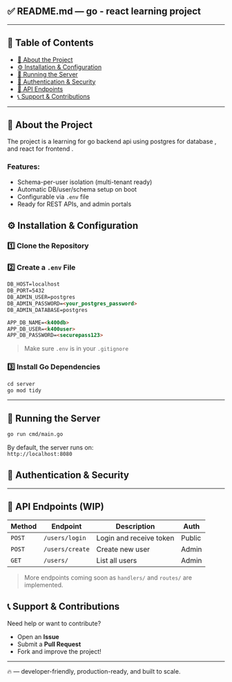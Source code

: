 ## ✅ README.md — go - react learning project


---

## 📌 Table of Contents
- [📖 About the Project](#📖-about-the-project)
- [⚙️ Installation & Configuration](#⚙️-installation--configuration)
- [🚀 Running the Server](#🚀-running-the-server)
- [🔑 Authentication & Security](#🔑-authentication--security)
- [📡 API Endpoints](#📡-api-endpoints)
- [📞 Support & Contributions](#📞-support--contributions)

---

## 📖 About the Project
The project is a learning for go backend api using postgres for database ,
and react for frontend . 

### Features:
- Schema-per-user isolation (multi-tenant ready)
- Automatic DB/user/schema setup on boot
- Configurable via `.env` file
- Ready for REST APIs, and admin portals



## ⚙️ Installation & Configuration

### 1️⃣ Clone the Repository

<!-- ```md
git clone https://github.com/Picasso-K400/server.git
cd K400-server
``` -->

### 2️⃣ Create a `.env` File

```md
DB_HOST=localhost
DB_PORT=5432
DB_ADMIN_USER=postgres
DB_ADMIN_PASSWORD=<your_postgres_password>
DB_ADMIN_DATABASE=postgres

APP_DB_NAME=<k400db>
APP_DB_USER=<k400user>
APP_DB_PASSWORD=<securepass123>


```

> Make sure `.env` is in your `.gitignore`

### 3️⃣ Install Go Dependencies

```md
cd server 
go mod tidy
```

---

## 🚀 Running the Server

```md
go run cmd/main.go
```

By default, the server runs on:  
`http://localhost:8080`


## 🔑 Authentication & Security

<!-- - The system is built to support **JWT-based auth** (coming soon).
- You can configure the initial admin via `.env`. -->

---

## 📡 API Endpoints (WIP)

| Method | Endpoint        | Description              | Auth     |
|--------|------------------|--------------------------|----------|
| `POST` | `/users/login`   | Login and receive token  | Public   |
| `POST` | `/users/create`  | Create new user          | Admin    |
| `GET`  | `/users/`        | List all users           | Admin    |

> More endpoints coming soon as `handlers/` and `routes/` are implemented.






## 📞 Support & Contributions

Need help or want to contribute?

- Open an **Issue**
- Submit a **Pull Request**
- Fork and improve the project!

---

🔥  — developer-friendly, production-ready, and built to scale.